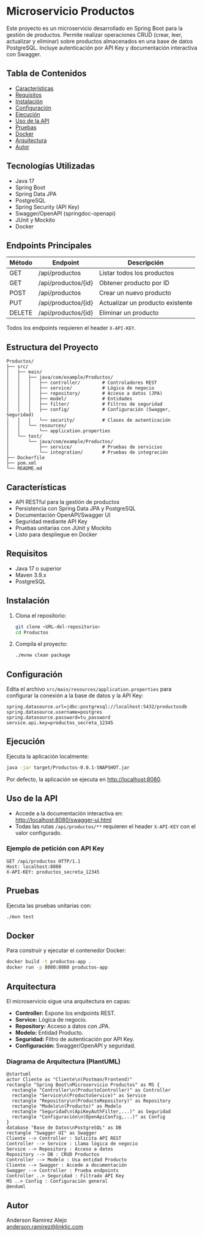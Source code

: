 # Microservicio Productos

Este proyecto es un microservicio desarrollado en Spring Boot para la gestión de productos. Permite realizar operaciones CRUD (crear, leer, actualizar y eliminar) sobre productos almacenados en una base de datos PostgreSQL. Incluye autenticación por API Key y documentación interactiva con Swagger.

## Tabla de Contenidos
- [Características](#características)
- [Requisitos](#requisitos)
- [Instalación](#instalación)
- [Configuración](#configuración)
- [Ejecución](#ejecución)
- [Uso de la API](#uso-de-la-api)
- [Pruebas](#pruebas)
- [Docker](#docker)
- [Arquitectura](#arquitectura)
- [Autor](#autor)

## Tecnologías Utilizadas
- Java 17
- Spring Boot
- Spring Data JPA
- PostgreSQL
- Spring Security (API Key)
- Swagger/OpenAPI (springdoc-openapi)
- JUnit y Mockito
- Docker

## Endpoints Principales
| Método | Endpoint                | Descripción                        |
|--------|------------------------|------------------------------------|
| GET    | /api/productos         | Listar todos los productos         |
| GET    | /api/productos/{id}    | Obtener producto por ID            |
| POST   | /api/productos         | Crear un nuevo producto            |
| PUT    | /api/productos/{id}    | Actualizar un producto existente   |
| DELETE | /api/productos/{id}    | Eliminar un producto               |

Todos los endpoints requieren el header `X-API-KEY`.

## Estructura del Proyecto
```
Productos/
├── src/
│   ├── main/
│   │   ├── java/com/example/Productos/
│   │   │   ├── controller/        # Controladores REST
│   │   │   ├── service/           # Lógica de negocio
│   │   │   ├── repository/        # Acceso a datos (JPA)
│   │   │   ├── model/             # Entidades
│   │   │   ├── filter/            # Filtros de seguridad
│   │   │   ├── config/            # Configuración (Swagger, Seguridad)
│   │   │   └── security/          # Clases de autenticación
│   │   └── resources/
│   │       └── application.properties
│   └── test/
│       └── java/com/example/Productos/
│           ├── service/           # Pruebas de servicios
│           └── integration/       # Pruebas de integración
├── Dockerfile
├── pom.xml
└── README.md
```

## Características
- API RESTful para la gestión de productos
- Persistencia con Spring Data JPA y PostgreSQL
- Documentación OpenAPI/Swagger UI
- Seguridad mediante API Key
- Pruebas unitarias con JUnit y Mockito
- Listo para despliegue en Docker

## Requisitos
- Java 17 o superior
- Maven 3.9.x
- PostgreSQL

## Instalación
1. Clona el repositorio:
   ```sh
   git clone <URL-del-repositorio>
   cd Productos
   ```
2. Compila el proyecto:
   ```sh
   ./mvnw clean package
   ```

## Configuración
Edita el archivo `src/main/resources/application.properties` para configurar la conexión a la base de datos y la API Key:

```properties
spring.datasource.url=jdbc:postgresql://localhost:5432/productosdb
spring.datasource.username=postgres
spring.datasource.password=tu_password
service.api.key=productos_secreta_12345
```

## Ejecución
Ejecuta la aplicación localmente:
```sh
java -jar target/Productos-0.0.1-SNAPSHOT.jar
```
Por defecto, la aplicación se ejecuta en [http://localhost:8080](http://localhost:8080).

## Uso de la API
- Accede a la documentación interactiva en: [http://localhost:8080/swagger-ui.html](http://localhost:8080/swagger-ui.html)
- Todas las rutas `/api/productos/**` requieren el header `X-API-KEY` con el valor configurado.

### Ejemplo de petición con API Key
```http
GET /api/productos HTTP/1.1
Host: localhost:8080
X-API-KEY: productos_secreta_12345
```

## Pruebas
Ejecuta las pruebas unitarias con:
```sh
./mvn test
```

## Docker
Para construir y ejecutar el contenedor Docker:
```sh
docker build -t productos-app .
docker run -p 8080:8080 productos-app
```

## Arquitectura
El microservicio sigue una arquitectura en capas:
- **Controller:** Expone los endpoints REST.
- **Service:** Lógica de negocio.
- **Repository:** Acceso a datos con JPA.
- **Modelo:** Entidad Producto.
- **Seguridad:** Filtro de autenticación por API Key.
- **Configuración:** Swagger/OpenAPI y seguridad.

### Diagrama de Arquitectura (PlantUML)
```plantuml
@startuml
actor Cliente as "Cliente\n(Postman/Frontend)"
rectangle "Spring Boot\nMicroservicio Productos" as MS {
  rectangle "Controller\n(ProductoController)" as Controller
  rectangle "Service\n(ProductoService)" as Service
  rectangle "Repository\n(ProductoRepository)" as Repository
  rectangle "Modelo\n(Producto)" as Modelo
  rectangle "Seguridad\n(ApiKeyAuthFilter,...)" as Seguridad
  rectangle "Configuración\n(OpenApiConfig,...)" as Config
}
database "Base de Datos\nPostgreSQL" as DB
rectangle "Swagger UI" as Swagger
Cliente --> Controller : Solicita API REST
Controller --> Service : Llama lógica de negocio
Service --> Repository : Acceso a datos
Repository --> DB : CRUD Productos
Controller --> Modelo : Usa entidad Producto
Cliente --> Swagger : Accede a documentación
Swagger --> Controller : Prueba endpoints
Controller ..> Seguridad : Filtrado API Key
MS ..> Config : Configuración general
@enduml
```

## Autor
Anderson Ramirez Alejo  
anderson.ramirez@linktic.com